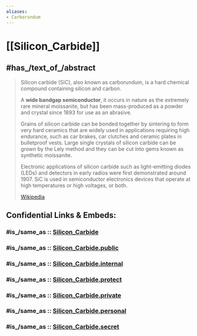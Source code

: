 ```yaml
---
aliases:
- Carborundum
---
```


# [[Silicon_Carbide]] 

## #has_/text_of_/abstract 

> Silicon carbide (SiC), also known as carborundum, 
> is a hard chemical compound containing silicon and carbon. 
> 
> A **wide bandgap semiconductor**, 
> it occurs in nature as the extremely rare mineral moissanite, 
> but has been mass-produced as a powder and crystal since 1893 for use as an abrasive. 
> 
> Grains of silicon carbide can be bonded together by sintering to form very hard ceramics that are widely used in applications requiring high endurance, 
> such as car brakes, car clutches and ceramic plates in bulletproof vests. 
> Large single crystals of silicon carbide can be grown by the Lely method 
> and they can be cut into gems known as synthetic moissanite.
>
> Electronic applications of silicon carbide such as light-emitting diodes (LEDs) 
> and detectors in early radios were first demonstrated around 1907. 
> SiC is used in semiconductor electronics devices that operate at high temperatures 
> or high voltages, or both.
>
> [Wikipedia](https://en.wikipedia.org/wiki/Silicon%20carbide)


## Confidential Links & Embeds: 

### #is_/same_as :: [Silicon_Carbide](Silicon_Carbide.md) 

### #is_/same_as :: [Silicon_Carbide.public](/_public/Chemistry/inOrganic/Silicon_Carbide.public.md) 

### #is_/same_as :: [Silicon_Carbide.internal](/_internal/Chemistry/inOrganic/Silicon_Carbide.internal.md) 

### #is_/same_as :: [Silicon_Carbide.protect](/_protect/Chemistry/inOrganic/Silicon_Carbide.protect.md) 

### #is_/same_as :: [Silicon_Carbide.private](/_private/Chemistry/inOrganic/Silicon_Carbide.private.md) 

### #is_/same_as :: [Silicon_Carbide.personal](/_personal/Chemistry/inOrganic/Silicon_Carbide.personal.md) 

### #is_/same_as :: [Silicon_Carbide.secret](/_secret/Chemistry/inOrganic/Silicon_Carbide.secret.md)


